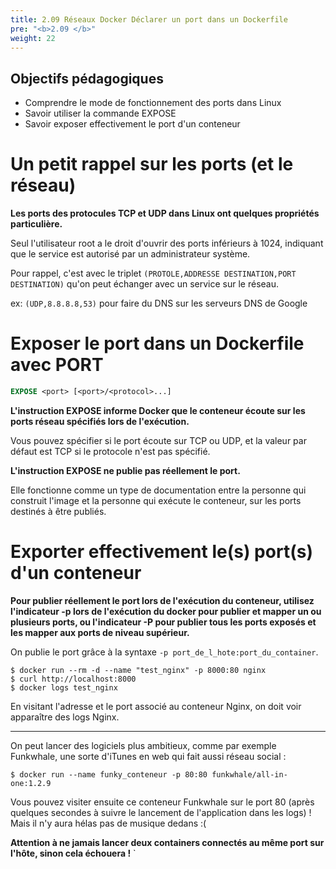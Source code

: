 ```yaml
---
title: 2.09 Réseaux Docker Déclarer un port dans un Dockerfile
pre: "<b>2.09 </b>"
weight: 22
---
```

## Objectifs pédagogiques
  - Comprendre le mode de fonctionnement des ports dans Linux
  - Savoir utiliser la commande EXPOSE
  - Savoir exposer effectivement le port d'un conteneur

# Un petit rappel sur les ports (et le réseau)

**Les ports des protocules TCP et UDP dans Linux ont quelques propriétés particulière.**

Seul l'utilisateur root a le droit d'ouvrir des ports inférieurs à 1024, indiquant que le service est autorisé par un administrateur système.

Pour rappel, c'est avec le triplet `(PROTOLE,ADDRESSE DESTINATION,PORT DESTINATION)` qu'on peut échanger avec un service sur le réseau.

ex: `(UDP,8.8.8.8,53)` pour faire du DNS sur les serveurs DNS de Google 

# Exposer le port dans un Dockerfile avec PORT

```dockerfile
EXPOSE <port> [<port>/<protocol>...]
```
**L'instruction EXPOSE informe Docker que le conteneur écoute sur les ports réseau spécifiés lors de l'exécution.**

Vous pouvez spécifier si le port écoute sur TCP ou UDP, et la valeur par défaut est TCP si le protocole n'est pas spécifié.

**L'instruction EXPOSE ne publie pas réellement le port.** 

Elle fonctionne comme un type de documentation entre la personne qui construit l'image et la personne qui exécute le conteneur, sur les ports destinés à être publiés. 

# Exporter effectivement le(s) port(s) d'un conteneur

**Pour publier réellement le port lors de l'exécution du conteneur, utilisez l'indicateur -p lors de l'exécution du docker pour publier et mapper un ou plusieurs ports, ou l'indicateur -P pour publier tous les ports exposés et les mapper aux ports de niveau supérieur.**

On publie le port grâce à la syntaxe `-p port_de_l_hote:port_du_container`.

```shell
$ docker run --rm -d --name "test_nginx" -p 8000:80 nginx
$ curl http://localhost:8000
$ docker logs test_nginx
```

En visitant l'adresse et le port associé au conteneur Nginx, on doit voir apparaître des logs Nginx.

---

On peut lancer des logiciels plus ambitieux, comme par exemple Funkwhale, une sorte d'iTunes en web qui fait aussi réseau social :

```shell
$ docker run --name funky_conteneur -p 80:80 funkwhale/all-in-one:1.2.9
```

Vous pouvez visiter ensuite ce conteneur Funkwhale sur le port 80 (après quelques secondes à suivre le lancement de l'application dans les logs) ! Mais il n'y aura hélas pas de musique dedans :(

**Attention à ne jamais lancer deux containers connectés au même port sur l'hôte, sinon cela échouera !**
`
